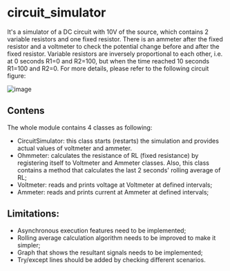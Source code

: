 # circuit_simulator
It's a simulator of a DC circuit with 10V of the source, which contains 2 variable resistors and one fixed resistor. There is an ammeter after the fixed resistor and a voltmeter to check the potential change before and after the fixed resistor. Variable resistors are inversely proportional to each other, i.e. at 0 seconds R1=0 and R2=100, but when the time reached 10 seconds R1=100 and R2=0. For more details, please refer to the following circuit figure:

![image](https://user-images.githubusercontent.com/56832126/132469493-8dc2ec49-6b53-4611-b847-0f87d96e55bf.png)






## Contens
The whole module contains 4 classes as following:

- CircuitSimulator: this class starts (restarts) the simulation and provides actual values of voltmeter and ammeter.
- Ohmmeter: calculates the resistance of RL (fixed resistance) by registering itself to Voltmeter and Ammeter classes. Also, this class contains a method that calculates the last 2 seconds' rolling average of RL;
- Voltmeter: reads and prints voltage at Voltmeter at defined intervals;
- Ammeter: reads and prints current at Ammeter at defined intervals;


## Limitations:

- Asynchronous execution features need to be implemented;
- Rolling average calculation algorithm needs to be improved to make it simpler;
- Graph that shows the resultant signals needs to be implemented;
- Try/except lines should be added by checking different scenarios.

